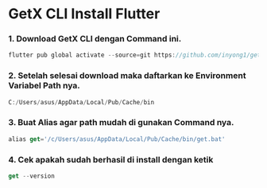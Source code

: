 # GetX CLI Install Flutter
### 1. Download GetX CLI dengan Command ini.
```dart
flutter pub global activate --source=git https://github.com/inyong1/get_cli.git"
```

### 2. Setelah selesai download maka daftarkan ke Environment Variabel Path nya.
```dart
C:/Users/asus/AppData/Local/Pub/Cache/bin
```

### 3. Buat Alias agar path mudah di gunakan Command nya.
```dart
alias get='/c/Users/asus/AppData/Local/Pub/Cache/bin/get.bat'
```

### 4. Cek apakah sudah berhasil di install dengan ketik
```dart
get --version
```

